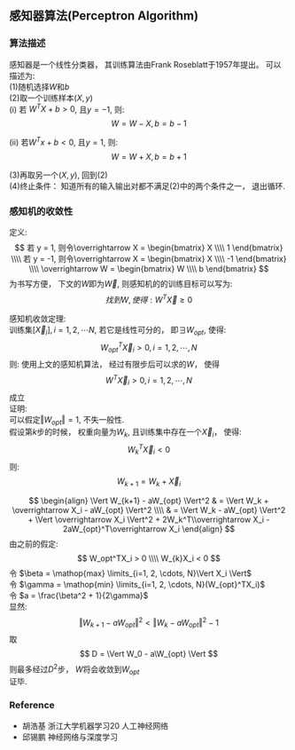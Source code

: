 ## 感知器算法(Perceptron Algorithm)

### 算法描述
感知器是一个线性分类器， 其训练算法由Frank Roseblatt于1957年提出。 可以描述为:  
(1)随机选择$W$和$b$  
(2)取一个训练样本$(X, y)$  
(i) 若 $W^TX + b > 0$, 且$y = -1$, 则:  
$$
W = W - X, b = b - 1
$$

(ii) 若$W^Tx + b < 0$, 且$y = 1$, 则:  
$$
W = W + X, b = b + 1
$$

(3)再取另一个$(X, y)$, 回到(2)  
(4)终止条件： 知道所有的输入输出对都不满足(2)中的两个条件之一， 退出循环.

### 感知机的收敛性
定义:  
$$
若 y = 1, 则令\overrightarrow X = 
\begin{bmatrix}
X \\\\
1
\end{bmatrix} \\\\
若 y = -1, 则令\overrightarrow X = 
\begin{bmatrix}
X \\\\
-1
\end{bmatrix} \\\\ 
\overrightarrow W =
\begin{bmatrix}
W \\\\
b
\end{bmatrix}
$$
为书写方便， 下文的$W$即为$\overrightarrow W$, 则感知机的的训练目标可以写为:
$$
找到W, 使得: W^T\overrightarrow X \geq 0
$$

感知机收敛定理:  
训练集$[\overrightarrow X_i], i=1, 2, \cdots N$, 若它是线性可分的， 即$\exists W_{opt}$, 使得:  
$$
W_{opt}^T\overrightarrow X_i > 0,  i = 1, 2, \cdots, N
$$
则: 使用上文的感知机算法， 经过有限步后可以求的$W$， 使得
$$
W^T\overrightarrow X_i > 0,  i = 1, 2, \cdots, N
$$
成立  
证明:  
可以假定$\Vert W_{opt} \Vert = 1$, 不失一般性.  
假设第$k$步的时候， 权重向量为$W_k$, 且训练集中存在一个$\overrightarrow X_i$， 使得:
$$
W_k^T\overrightarrow X_i < 0
$$
则:
$$
W_{k+1} = W_k + \overrightarrow X_i
$$

$$
\begin{align}
\Vert W_{k+1} - aW_{opt} \Vert^2 & = \Vert W_k + \overrightarrow X_i - aW_{opt} \Vert^2 \\\\
& = \Vert W_k - aW_{opt} \Vert^2 + \Vert \overrightarrow X_i \Vert^2 + 2W_k^T\\overrightarrow X_i - 2aW_{opt}^T\overrightarrow X_i
\end{align}
$$
由之前的假定:
$$
W_opt^TX_i > 0 \\\\
W_{k}X_i < 0
$$
令 $\beta = \mathop{max} \limits_{i=1, 2, \cdots, N}\Vert X_i \Vert$  
令 $\gamma = \mathop{min} \limits_{i=1, 2, \cdots, N}(W_{opt}^TX_i)$  
令 $a = \frac{\beta^2 + 1}{2\gamma}$  
显然:
$$
\Vert W_{k+1} - aW_{opt} \Vert^2 < \Vert W_k - aW_{opt} \Vert^2 - 1
$$
取
$$
D = \Vert W_0 - a\W_{opt} \Vert
$$
则最多经过$D^2$步，   $W$将会收敛到$W_{opt}$  
证毕.




### Reference
* 胡浩基 浙江大学机器学习20 人工神经网络
* 邱锡鹏 神经网络与深度学习
